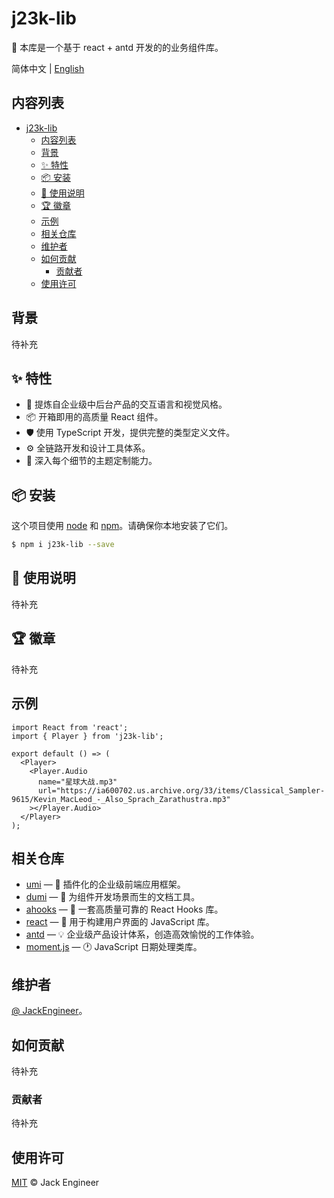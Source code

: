 # j23k-lib

🐏 本库是一个基于 react + antd 开发的的业务组件库。

简体中文 | [English](./README.md)

## 内容列表

- [j23k-lib](#j23k-lib)
  - [内容列表](#内容列表)
  - [背景](#背景)
  - [✨ 特性](#-特性)
  - [📦 安装](#-安装)
  - [🔨 使用说明](#-使用说明)
  - [🏆 徽章](#-徽章)
  - [示例](#示例)
  - [相关仓库](#相关仓库)
  - [维护者](#维护者)
  - [如何贡献](#如何贡献)
    - [贡献者](#贡献者)
  - [使用许可](#使用许可)

## 背景

待补充

## ✨ 特性

- 🌈 提炼自企业级中后台产品的交互语言和视觉风格。
- 📦 开箱即用的高质量 React 组件。
- 🛡 使用 TypeScript 开发，提供完整的类型定义文件。
- ⚙️ 全链路开发和设计工具体系。
- 🎨 深入每个细节的主题定制能力。

## 📦 安装

这个项目使用 [node](http://nodejs.org) 和 [npm](https://npmjs.com)。请确保你本地安装了它们。

```bash
$ npm i j23k-lib --save
```

## 🔨 使用说明

待补充

## 🏆 徽章

待补充

## 示例

```tsx | pure
import React from 'react';
import { Player } from 'j23k-lib';

export default () => (
  <Player>
    <Player.Audio
      name="星球大战.mp3"
      url="https://ia600702.us.archive.org/33/items/Classical_Sampler-9615/Kevin_MacLeod_-_Also_Sprach_Zarathustra.mp3"
    ></Player.Audio>
  </Player>
);
```

## 相关仓库

- [umi](https://github.com/noffle/art-of-readme) — 🌋 插件化的企业级前端应用框架。
- [dumi](https://github.com/umijs/dumi) — 📖 为组件开发场景而生的文档工具。
- [ahooks](https://github.com/alibaba/hooks) — 🔧 一套高质量可靠的 React Hooks 库。
- [react](https://github.com/noffle/art-of-readme) — 👖 用于构建用户界面的 JavaScript 库。
- [antd](https://github.com/noffle/art-of-readme) — 💡 企业级产品设计体系，创造高效愉悦的工作体验。
- [moment.js](http://momentjs.cn/) — 🕐 JavaScript 日期处理类库。

## 维护者

[@ JackEngineer](https://github.com/JackEngineer)。

## 如何贡献

待补充

### 贡献者

待补充

## 使用许可

[MIT](LICENSE) © Jack Engineer
